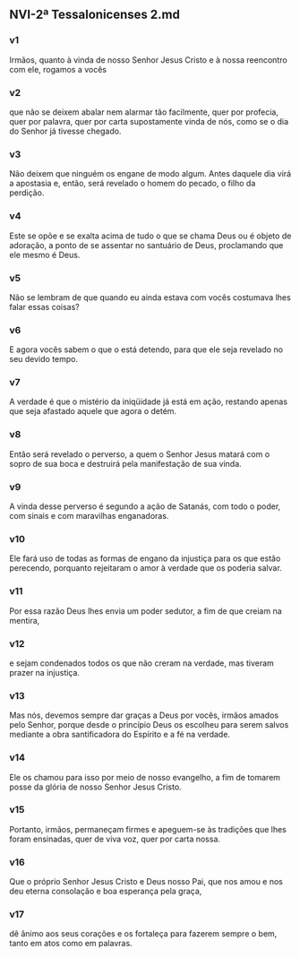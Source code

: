 ## NVI-2ª Tessalonicenses 2.md
### v1
 Irmãos, quanto à vinda de nosso Senhor Jesus Cristo e à nossa reencontro com ele, rogamos a vocês
### v2
 que não se deixem abalar nem alarmar tão facilmente, quer por profecia, quer por palavra, quer por carta supostamente vinda de nós, como se o dia do Senhor já tivesse chegado.
### v3
 Não deixem que ninguém os engane de modo algum. Antes daquele dia virá a apostasia e, então, será revelado o homem do pecado, o filho da perdição.
### v4
 Este se opõe e se exalta acima de tudo o que se chama Deus ou é objeto de adoração, a ponto de se assentar no santuário de Deus, proclamando que ele mesmo é Deus.
### v5
 Não se lembram de que quando eu ainda estava com vocês costumava lhes falar essas coisas?
### v6
 E agora vocês sabem o que o está detendo, para que ele seja revelado no seu devido tempo.
### v7
 A verdade é que o mistério da iniqüidade já está em ação, restando apenas que seja afastado aquele que agora o detém.
### v8
 Então será revelado o perverso, a quem o Senhor Jesus matará com o sopro de sua boca e destruirá pela manifestação de sua vinda.
### v9
 A vinda desse perverso é segundo a ação de Satanás, com todo o poder, com sinais e com maravilhas enganadoras.
### v10
 Ele fará uso de todas as formas de engano da injustiça para os que estão perecendo, porquanto rejeitaram o amor à verdade que os poderia salvar.
### v11
 Por essa razão Deus lhes envia um poder sedutor, a fim de que creiam na mentira,
### v12
 e sejam condenados todos os que não creram na verdade, mas tiveram prazer na injustiça.
### v13
 Mas nós, devemos sempre dar graças a Deus por vocês, irmãos amados pelo Senhor, porque desde o princípio Deus os escolheu para serem salvos mediante a obra santificadora do Espírito e a fé na verdade.
### v14
 Ele os chamou para isso por meio de nosso evangelho, a fim de tomarem posse da glória de nosso Senhor Jesus Cristo.
### v15
 Portanto, irmãos, permaneçam firmes e apeguem-se às tradições que lhes foram ensinadas, quer de viva voz, quer por carta nossa.
### v16
 Que o próprio Senhor Jesus Cristo e Deus nosso Pai, que nos amou e nos deu eterna consolação e boa esperança pela graça,
### v17
 dê ânimo aos seus corações e os fortaleça para fazerem sempre o bem, tanto em atos como em palavras.
